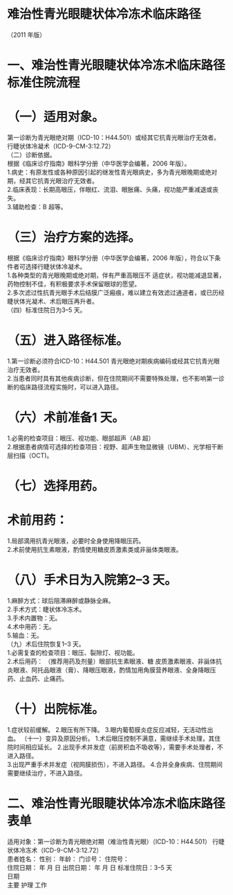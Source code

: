 # 难治性青光眼睫状体冷冻术临床路径  
（2011 年版）  
# 一、难治性青光眼睫状体冷冻术临床路径标准住院流程  
# （一）适用对象。  
第一诊断为青光眼绝对期（ICD-10：H44.501）或经其它抗青光眼治疗无效者。  
行睫状体冷凝术（ICD-9-CM-3:12.72）  
（二）诊断依据。  
根据《临床诊疗指南》眼科学分册（中华医学会编著，2006 年版）。  
1.病史：有原发性或各种原因引起的继发性青光眼病史，多为青光眼晚期或绝对期，经其它抗青光眼治疗无效者。  
2.临床表现：长期高眼压，伴眼红、流泪、眼胀痛、头痛，视功能严重减退或丧失。  
3.辅助检查：B 超等。  
# （三）治疗方案的选择。  
根据《临床诊疗指南》眼科学分册（中华医学会编著，2006 年版），符合以下条件者可选择行睫状体冷凝术。  
1.各种类型的青光眼晚期或绝对期，伴有严重高眼压不 适症状，视功能减退显著，药物控制不佳，有积极要求手术保留眼球的愿望。  
2.多次滤过性抗青光眼手术后结膜广泛瘢痕，难以建立有效滤过通道者，或已历经睫状体光凝术、术后眼压再升者。  
（四）标准住院日为3–5 天。  
# （五）进入路径标准。  
1.第一诊断必须符合ICD-10：H44.501 青光眼绝对期疾病编码或经其它抗青光眼治疗无效者。  
2.当患者同时具有其他疾病诊断，但在住院期间不需要特殊处理，也不影响第一诊断的临床路径流程实施时，可以进入路径。  
#  （六）术前准备1 天。  
1.必需的检查项目：眼压、视功能、眼部超声（AB 超）  
2.根据患者病情可选择的检查项目：视野、超声生物显微镜（UBM）、光学相干断层扫描（OCT)。  
#     （七）选择用药。  
# 术前用药：  
1.局部滴用抗青光眼液，必要时全身使用降眼压药。  
2.术前使用抗生素眼液，酌情使用糖皮质激素类或非甾体类眼液。  
#  （八）手术日为入院第2–3 天。  
1.麻醉方式：球后阻滞麻醉或静脉全麻。  
2.手术方式：睫状体冷冻术。  
3.手术内置物：无。  
4.术中用药：无。  
5.输血：无。  
（九）术后住院恢复1–3 天。  
1.必需复查的检查项目：眼压、裂隙灯、视功能。  
2.术后用药： （推荐用药及剂量）眼部抗生素眼液、糖 皮质激素眼液、非甾体抗炎眼液、阿托品眼液（膏）、降眼压眼液，酌情加用角膜营养眼液、全身降眼压药、止血药、止痛药。  
# （十）出院标准。  
1.症状较前缓解。 2.眼压有所下降。  3.眼内葡萄膜炎症反应减轻，无活动性出血。 （十一）变异及原因分析。 1.术后眼压控制不满意，需继续手术处理，其住院时间相应延长。 2.出现手术并发症（前房积血不吸收等），需要手术处理者，不进入路径。  
3.出现严重手术并发症（视网膜损伤），不进入路径。 4.合并全身疾病、住院期间需要继续治疗，不进入路径。  
# 二、难治性青光眼睫状体冷冻术临床路径表单  
适用对象：第一诊断为青光眼绝对期（难治性青光眼）（ICD-10：H44.501） 行睫状体冷冻术（ICD-9-CM-3:12.72）  
患者姓名：         性别：    年龄：      门诊号：        住院号：  
住院日期：     年    月    日   出院日期：    年    月    日  标准住院日：3–5 天  
日期  
主要 护理 工作  
